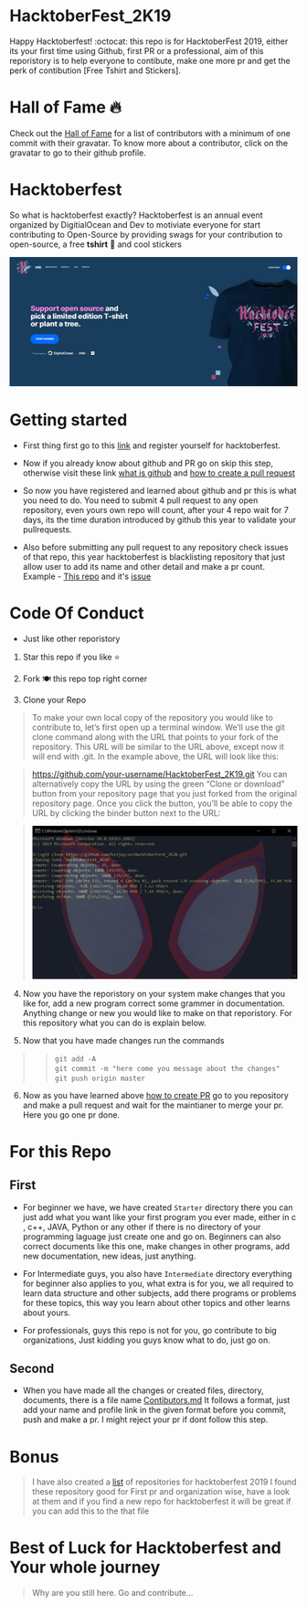 # HacktoberFest_2K19
Happy Hacktoberfest! :octocat: this repo is for HacktoberFest 2019, either its your first time using Github, first PR or a professional, aim of this reporistory is to help everyone to contibute, make one more pr and get the perk of contibution [Free Tshirt and Stickers].

# Hall of Fame 🔥
Check out the [Hall of Fame](https://hvijaycse.github.io/HacktoberFest_2K19/Hall_of_fame) for a list of contributors with a minimum of one commit with their gravatar. To know more about a contributor, click on the gravatar to go to their github profile.

# Hacktoberfest

So what is hacktoberfest exactly?
Hacktoberfest is an annual event organized by DigitialOcean and Dev
to motiviate everyone for start contributing to Open-Source by providing swags for your contribution to open-source, a free **tshirt** 👕 and cool stickers

![](Images/hacktoberfest.JPG)

# Getting started

- First thing first go to this [link](https://hacktoberfest.digitalocean.com/) and register yourself for hacktoberfest.

- Now if you already know about github and PR go on skip this step, otherwise visit these link [what is github](https://kinsta.com/knowledgebase/what-is-github/) and [how to create a pull request](https://www.digitalocean.com/community/tutorials/how-to-create-a-pull-request-on-github)

- So now you have registered and learned about github and pr this is what you need to do. You need to submit 4 pull request to any open repository, even yours own repo will count, after your 4 repo wait for 7 days, its the time duration introduced by github this year to validate your pullrequests.

- Also before submitting any pull request to any repository check issues of that repo, this year hacktoberfest is blacklisting repository that just allow user to add its name and other detail and make a pr count.
 Example - [This repo](https://github.com/Dhroov7/Hacktoberfest2019) and it's [issue](https://github.com/Dhroov7/Hacktoberfest2019/issues/270)

 # Code Of Conduct 
 - Just like other reporistory

 1. Star this repo if you like ⭐ 
 
 2. Fork 🍽️ this repo top right corner
 
 3. Clone your Repo

 >To make your own local copy of the repository you would like to contribute to, let’s first open up a terminal window.
We’ll use the git clone command along with the URL that points to your fork of the repository.
This URL will be similar to the URL above, except now it will end with .git. In the example above, the URL will look like this:

>https://github.com/your-username/HacktoberFest_2K19.git
You can alternatively copy the URL by using the green “Clone or download” button from your repository page that you just forked from the original repository page. Once you click the button, you’ll be able to copy the URL by clicking the binder button next to the URL:

>![](Images/Clone.JPG)

4. Now you have the reporistory on your system make changes that you like for, add a new program correct some grammer in documentation. Anything change or new you would like to make on that reporistory. For this repository what you can do is explain below. 

5. Now that you have made changes run the commands
  >> `git add -A`<br>
  >> `git commit -m "here come you message about the changes"`<br>
  >> `git push origin master`

6. Now as you have learned above [how to create PR](https://www.digitalocean.com/community/tutorials/how-to-create-a-pull-request-on-github) go to you repository and make a pull request and wait for the maintianer to merge your pr. Here you go one pr done.

# For this Repo

## First
 - For beginner we have, we have created `Starter` directory there you can just add what you want like your first program you ever made, either in c , c++, JAVA, Python or any other if there is no directory of your programming laguage just create one and go on.
Beginners can also correct documents like this one, make changes in other programs, add new documentation, new ideas, just anything.

 - For Intermediate guys, you also have `Intermediate` directory everything for beginner also applies to you, what extra is for you, we all required to learn data structure and other subjects, add there programs or problems for these topics, this way you learn about other topics and other learns about yours.

 - For professionals, guys this repo is not for you, go contribute to big organizations, Just kidding you guys know what to do, just go on.

## Second
 - When you have made all the changes or created files, directory, documents, there is a file name [Contibutors.md](Contibutors.md)
 It follows a format, just add your name and profile link in the given format before you commit, push and make a pr. I might reject your pr if dont follow this step.  

# Bonus
> I have also created a [list](repository.md) of repositories for hacktoberfest 2019
> I found these repository good for First pr and organization wise, have a look at them and if you find a new repo for hacktoberfest it will be great if you can add this to the that file

# Best of Luck for Hacktoberfest and Your whole journey
> Why are you still here. Go and contribute...
